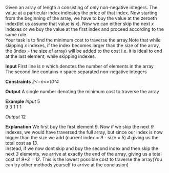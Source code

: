 Given an array of length _n_ consisting of only non-negative integers. The value at a particular index indicates the price of that index. Now starting from the beginning of the array, we have to buy the value at the zeroeth index(let us assume that value is x). Now we can either skip the next _x_ indexes or we buy the value at the first index and proceed according to the same rule. <br/>Your task is to find the minimum cost to traverse the array.Note that while skipping _x_ indexes, if the index becomes larger than the size of the array, the (index - the size of array) will be added to the cost i.e. it is ideal to end at the last element, while skipping indexes.

**Input**
First line is _n_ which denotes the number of elements in the array <br/>
The second line contains n space separated non-negative integers

**Constraints**
_2<=n<=10^4_
 
 **Output**
 A single number denoting the minimum cost to traverse the array

**Example**
_Input_ 
5 <br/>
9 3 1 1 1

_Output_
12

**Explanation**
We first buy the first element 9. Now if we skip the next _9_ indexes, we would have traversed the full array, but since our index is now bigger than the size we add (current index = _9_ - size = _5_) _4_ giving us the total cost as _13_. <br/>Instead, if we now dont skip and buy the second index and then skip the next _3_ elements, we arrive at exactly the end of the array, giving us a total cost of _9+3 = 12_. This is the lowest possible cost to traverse the array(You can try other methods yourself to arrive at the conclusion)
